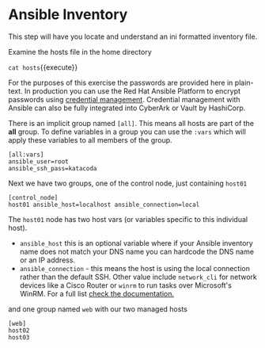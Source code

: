# Ansible Inventory

This step will have you locate and understand an ini formatted inventory file.

Examine the hosts file in the home directory

`cat hosts`{{execute}}

For the purposes of this exercise the passwords are provided here in plain-text.  In production you can use the Red Hat Ansible Platform to encrypt passwords using [credential management](https://docs.ansible.com/ansible-tower/latest/html/userguide/credentials.html).  Credential management with Ansible can also be fully integrated into CyberArk or Vault by HashiCorp.

There is an implicit group named `[all]`.  This means all hosts are part of the **all** group. To define variables in a group you can use the `:vars` which will apply these variables to all members of the group.

```
[all:vars]
ansible_user=root
ansible_ssh_pass=katacoda
```
Next we have two groups, one of the control node, just containing `host01`
```
[control_node]
host01 ansible_host=localhost ansible_connection=local
```

The `host01` node has two host vars (or variables specific to this individual host).

- `ansible_host` this is an optional variable where if your Ansible inventory name does not match your DNS name you can hardcode the DNS name or an IP address.
- `ansible_connection` - this means the host is using the local connection rather than the default SSH.  Other value include `network_cli` for network devices like a Cisco Router or `winrm` to run tasks over Microsoft's WinRM.  For a full list [check the documentation.](https://docs.ansible.com/ansible/latest/plugins/connection.html)

and one group named `web` with our two managed hosts

```
[web]
host02
host03
```
